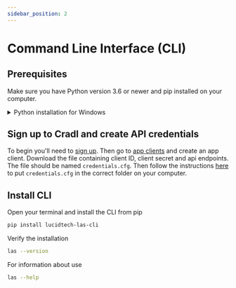 ```yaml
---
sidebar_position: 2
---
```


# Command Line Interface (CLI)

## Prerequisites

Make sure you have Python version 3.6 or newer and pip installed on your computer. 

<details>

<summary>Python installation for Windows</summary>

An easy way to get Python installed and added to your PATH variable on Windows is by using [Scoop](https://scoop.sh/).

Open PowerShell and follow Scoop installation instruction:
```bash title=PowerShell
Set-ExecutionPolicy RemoteSigned -Scope CurrentUser # Optional: Needed to run a remote script the first time
irm get.scoop.sh | iex
```

Install Python and pip:
```bash title=PowerShell
scoop install python
```

</details>

## Sign up to Cradl and create API credentials

To begin you'll need to [sign up](https://app.cradl.ai/login?redirect=signup&utm_campaign=docs). Then go to 
[app clients](https://app.cradl.ai/appclients) and create an app client. Download the file containing client ID, client
secret and api endpoints. The file should be named `credentials.cfg`. Then follow the instructions 
[here](/reference/authentication#the-credentials-file) to put `credentials.cfg` in the correct folder on your 
computer.

## Install CLI

Open your terminal and install the CLI from pip

```bash title=Terminal
pip install lucidtech-las-cli
```

Verify the installation

```bash title=Terminal
las --version
```

For information about use

```bash title=Terminal
las --help
```
